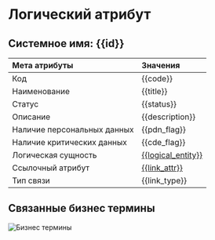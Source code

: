 # Логический атрибут
## Системное имя: {{id}}

Мета атрибуты | Значения
:------------  | :------------
Код | {{code}}
Наименование | {{title}}
Статус | {{status}}
Описание | {{description}}
Наличие персональных данных | {{pdn_flag}}
Наличие критических данных | {{cde_flag}}
Логическая сущность | [{{logical_entity}}]({{le_link}})
Ссылочный атрибут | [{{link_attr}}]({{entity_link}})
Тип связи | {{link_type}}

## Связанные бизнес термины
![Бизнес термины](@entity/seaf.ia.business_terms/registry_by_LA?id={{id}})
